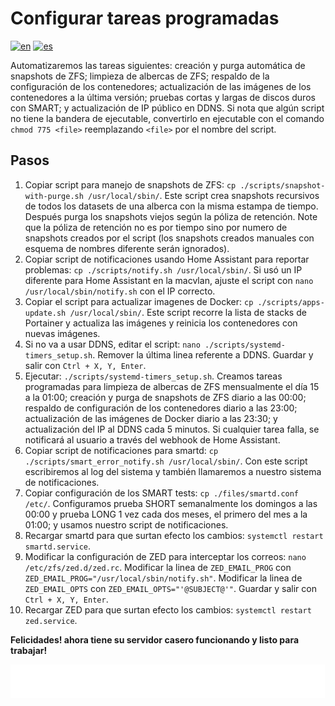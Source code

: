 # Configurar tareas programadas

[![en](https://img.shields.io/badge/lang-en-blue.svg)](Configure%20scheduled%20tasks.md)
[![es](https://img.shields.io/badge/lang-es-blue.svg)](Configure%20scheduled%20tasks.es.md)

Automatizaremos las tareas siguientes: creación y purga automática de snapshots de ZFS; limpieza de albercas de ZFS; respaldo de la configuración de los contenedores; actualización de las imágenes de los contenedores a la última versión; pruebas cortas y largas de discos duros con SMART; y actualización de IP público en DDNS. Si nota que algún script no tiene la bandera de ejecutable, convertirlo en ejecutable con el comando `chmod 775 <file>` reemplazando `<file>` por el nombre del script.

## Pasos

1. Copiar script para manejo de snapshots de ZFS: `cp ./scripts/snapshot-with-purge.sh /usr/local/sbin/`. Este script crea snapshots recursivos de todos los datasets de una alberca con la misma estampa de tiempo. Después purga los snapshots viejos según la póliza de retención. Note que la póliza de retención no es por tiempo sino por numero de snapshots creados por el script (los snapshots creados manuales con esquema de nombres diferente serán ignorados).
2. Copiar script de notificaciones usando Home Assistant para reportar problemas: `cp ./scripts/notify.sh /usr/local/sbin/`. Si usó un IP diferente para Home Assistant en la macvlan, ajuste el script con `nano /usr/local/sbin/notify.sh` con el IP correcto.
3. Copiar el script para actualizar imagenes de Docker: `cp ./scripts/apps-update.sh /usr/local/sbin/`. Este script recorre la lista de stacks de Portainer y actualiza las imágenes y reinicia los contenedores con nuevas imágenes.
4. Si no va a usar DDNS, editar el script: `nano ./scripts/systemd-timers_setup.sh`. Remover la última linea referente a DDNS. Guardar y salir con `Ctrl + X, Y, Enter`.
5. Ejecutar: `./scripts/systemd-timers_setup.sh`. Creamos tareas programadas para limpieza de albercas de ZFS mensualmente el día 15 a la 01:00; creación y purga de snapshots de ZFS diario a las 00:00; respaldo de configuración de los contenedores diario a las 23:00; actualización de las imágenes de Docker diario a las 23:30; y actualización del IP al DDNS cada 5 minutos. Si cualquier tarea falla, se notificará al usuario a través del webhook de Home Assistant.
6. Copiar script de notificaciones para smartd: `cp ./scripts/smart_error_notify.sh /usr/local/sbin/`. Con este script escribiremos al log del sistema y también llamaremos a nuestro sistema de notificaciones.
7. Copiar configuración de los SMART tests: `cp ./files/smartd.conf /etc/`. Configuramos prueba SHORT semanalmente los domingos a las 00:00 y prueba LONG 1 vez cada dos meses, el primero del mes a la 01:00; y usamos nuestro script de notificaciones.
8. Recargar smartd para que surtan efecto los cambios: `systemctl restart smartd.service`.
9. Modificar la configuración de ZED para interceptar los correos: `nano /etc/zfs/zed.d/zed.rc`. Modificar la linea de `ZED_EMAIL_PROG` con `ZED_EMAIL_PROG="/usr/local/sbin/notify.sh"`. Modificar la linea de `ZED_EMAIL_OPTS` con `ZED_EMAIL_OPTS="'@SUBJECT@'"`. Guardar y salir con `Ctrl + X, Y, Enter`.
10. Recargar ZED para que surtan efecto los cambios: `systemctl restart zed.service`.

**Felicidades! ahora tiene su servidor casero funcionando y listo para trabajar!**

[<img width="33.3%" src="buttons/prev-Create and configure public external traffic stack optional.es.svg" alt="Crear y configurar stack de tráfico externo público (Opcional)">](Create%20and%20configure%20public%20external%20traffic%20stack%20optional.es.md)[<img width="33.3%" src="buttons/jump-Index.es.svg" alt="Índice">](README.es.md)[<img width="33.3%" src="buttons/next-Glossary.es.svg" alt="Glosario">](Glossary.es.md)

